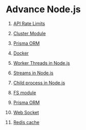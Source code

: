 # Advance Node.js


1. [API Rate Limits](./1-Rate-Limiting.md)

2. [Cluster Module](./2-cluster-module.md)

3. [Prisma ORM](./3-prisma-ORM.md)

4. [Docker](./4-Docker.md)

5. [Worker Threads in Node.js](./5-worker-threads.md)

6. [Streams in Node.js]()

7. [Child process in Node.js](./7-child-process.md) 

8. [FS module]()

9. [Prisma ORM]()   

10. [Web Socket]() 

11. [Redis cache]()